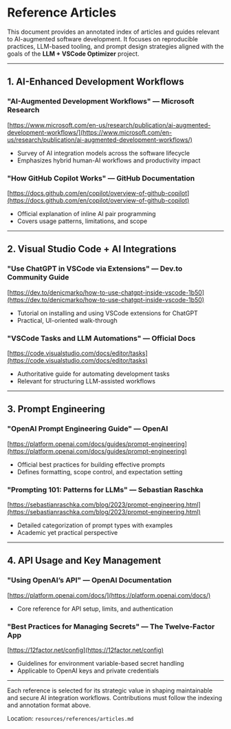 # Reference Articles

This document provides an annotated index of articles and guides relevant to AI-augmented software development. It focuses on reproducible practices, LLM-based tooling, and prompt design strategies aligned with the goals of the **LLM + VSCode Optimizer** project.

---

## 1. AI-Enhanced Development Workflows

### "AI-Augmented Development Workflows" — Microsoft Research

[https://www.microsoft.com/en-us/research/publication/ai-augmented-development-workflows/](https://www.microsoft.com/en-us/research/publication/ai-augmented-development-workflows/)

* Survey of AI integration models across the software lifecycle
* Emphasizes hybrid human-AI workflows and productivity impact

### "How GitHub Copilot Works" — GitHub Documentation

[https://docs.github.com/en/copilot/overview-of-github-copilot](https://docs.github.com/en/copilot/overview-of-github-copilot)

* Official explanation of inline AI pair programming
* Covers usage patterns, limitations, and scope

---

## 2. Visual Studio Code + AI Integrations

### "Use ChatGPT in VSCode via Extensions" — Dev.to Community Guide

[https://dev.to/denicmarko/how-to-use-chatgpt-inside-vscode-1b50](https://dev.to/denicmarko/how-to-use-chatgpt-inside-vscode-1b50)

* Tutorial on installing and using VSCode extensions for ChatGPT
* Practical, UI-oriented walk-through

### "VSCode Tasks and LLM Automations" — Official Docs

[https://code.visualstudio.com/docs/editor/tasks](https://code.visualstudio.com/docs/editor/tasks)

* Authoritative guide for automating development tasks
* Relevant for structuring LLM-assisted workflows

---

## 3. Prompt Engineering

### "OpenAI Prompt Engineering Guide" — OpenAI

[https://platform.openai.com/docs/guides/prompt-engineering](https://platform.openai.com/docs/guides/prompt-engineering)

* Official best practices for building effective prompts
* Defines formatting, scope control, and expectation setting

### "Prompting 101: Patterns for LLMs" — Sebastian Raschka

[https://sebastianraschka.com/blog/2023/prompt-engineering.html](https://sebastianraschka.com/blog/2023/prompt-engineering.html)

* Detailed categorization of prompt types with examples
* Academic yet practical perspective

---

## 4. API Usage and Key Management

### "Using OpenAI’s API" — OpenAI Documentation

[https://platform.openai.com/docs/](https://platform.openai.com/docs/)

* Core reference for API setup, limits, and authentication

### "Best Practices for Managing Secrets" — The Twelve-Factor App

[https://12factor.net/config](https://12factor.net/config)

* Guidelines for environment variable-based secret handling
* Applicable to OpenAI keys and private credentials

---

Each reference is selected for its strategic value in shaping maintainable and secure AI integration workflows. Contributions must follow the indexing and annotation format above.

Location: `resources/references/articles.md`
